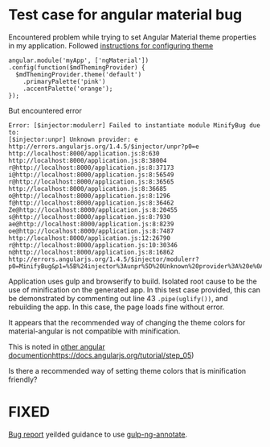 # Test case for angular material bug

Encountered problem while trying to set Angular Material theme properties in my application.
Followed [instructions for configuring theme](https://material.angularjs.org/latest/#/Theming/03_configuring_a_theme)

```
angular.module('myApp', ['ngMaterial'])
.config(function($mdThemingProvider) {
  $mdThemingProvider.theme('default')
    .primaryPalette('pink')
    .accentPalette('orange');
});
```

But encountered error
```
Error: [$injector:modulerr] Failed to instantiate module MinifyBug due to:
[$injector:unpr] Unknown provider: e
http://errors.angularjs.org/1.4.5/$injector/unpr?p0=e
http://localhost:8000/application.js:8:630
http://localhost:8000/application.js:8:38004
r@http://localhost:8000/application.js:8:37173
i@http://localhost:8000/application.js:8:56549
r@http://localhost:8000/application.js:8:36565
http://localhost:8000/application.js:8:36685
o@http://localhost:8000/application.js:8:1296
f@http://localhost:8000/application.js:8:36462
Ze@http://localhost:8000/application.js:8:20455
s@http://localhost:8000/application.js:8:7930
ae@http://localhost:8000/application.js:8:8239
oe@http://localhost:8000/application.js:8:7487
http://localhost:8000/application.js:12:26790
r@http://localhost:8000/application.js:10:30346
n@http://localhost:8000/application.js:8:16862
http://errors.angularjs.org/1.4.5/$injector/modulerr?p0=MinifyBug&p1=%5B%24injector%3Aunpr%5D%20Unknown%20provider%3A%20e%0Ahttp%3A%2F%2Ferrors.angularjs.org%2F1.4.5%2F%24injector%2Funpr%3Fp0%3De%0Ahttp%3A%2F%2Flocalhost%3A8000%2Fapplication.js%3A8%3A630%0Ahttp%3A%2F%2Flocalhost%3A8000%2Fapplication.js%3A8%3A38004%0Ar%40http%3A%2F%2Flocalhost%3A8000%2Fapplication.js%3A8%3A37173%0Ai%40http%3A%2F%2Flocalhost%3A8000%2Fapplication.js%3A8%3A56549%0Ar%40http%3A%2F%2Flocalhost%3A8000%2Fapplication.js%3A8%3A36565%0Ahttp%3A%2F%2Flocalhost%3A8000%2Fapplication.js%3A8%3A36685%0Ao%40http%3A%2F%2Flocalhost%3A8000%2Fapplication.js%3A8%3A1296%0Af%40http%3A%2F%2Flocalhost%3A8000%2Fapplication.js%3A8%3A36462%0AZe%40http%3A%2F%2Flocalhost%3A8000%2Fapplication.js%3A8%3A20455%0As%40http%3A%2F%2Flocalhost%3A8000%2Fapplication.js%3A8%3A7930%0Aae%40http%3A%2F%2Flocalhost%3A8000%2Fapplication.js%3A8%3A8239%0Aoe%40http%3A%2F%2Flocalhost%3A8000%2Fapplication.js%3A8%3A7487%0Ahttp%3A%2F%2Flocalhost%3A8000%2Fapplication.js%3A12%3A26790%0Ar%40http%3A%2F%2Flocalhost%3A8000%2Fapplication.js%3A10%3A30346%0An%40http%3A%2F%2Flocalhost%3A8000%2Fapplication.js%3A8%3A16862
```

Application uses gulp and browserify to build. Isolated root cause to be the use of minification on the generated app.
In this test case provided, this can be demonstrated by commenting out line 43 `.pipe(uglify())`, and rebuilding the app.
In this case, the page loads fine without error.

It appears that the recommended way of changing the theme colors for material-angular is not compatible with minification.

This is noted in [other angular documention]()https://docs.angularjs.org/tutorial/step_05)

Is there a recommended way of setting theme colors that is minification friendly?

# FIXED

[Bug report](https://github.com/angular/material/issues/4383) yeilded guidance to use [gulp-ng-annotate](https://www.npmjs.com/package/gulp-ng-annotate).